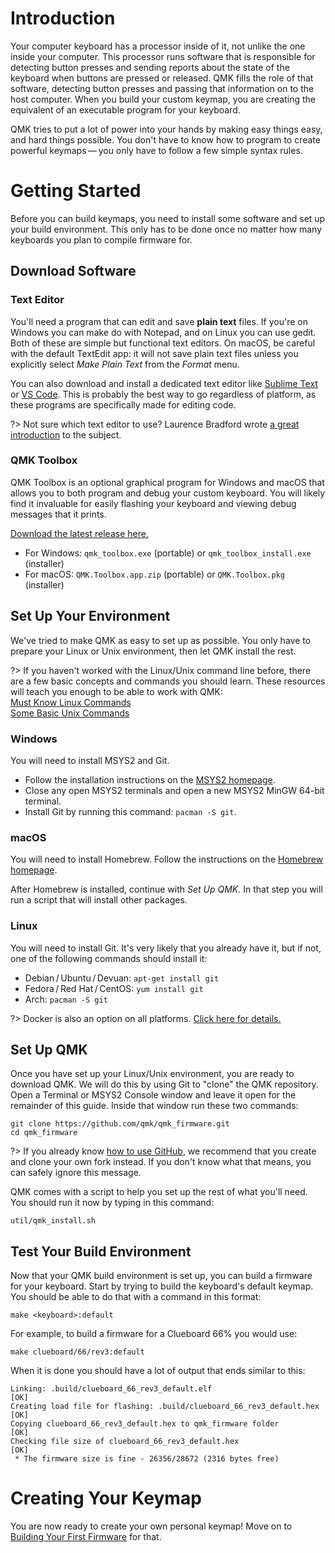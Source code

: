 # Introduction

Your computer keyboard has a processor inside of it, not unlike the one inside your computer. This processor runs software that is responsible for detecting button presses and sending reports about the state of the keyboard when buttons are pressed or released. QMK fills the role of that software, detecting button presses and passing that information on to the host computer. When you build your custom keymap, you are creating the equivalent of an executable program for your keyboard.

QMK tries to put a lot of power into your hands by making easy things easy, and hard things possible. You don't have to know how to program to create powerful keymaps — you only have to follow a few simple syntax rules.

# Getting Started

Before you can build keymaps, you need to install some software and set up your build environment. This only has to be done once no matter how many keyboards you plan to compile firmware for.

## Download Software

### Text Editor

You'll need a program that can edit and save **plain text** files. If you're on Windows you can make do with Notepad, and on Linux you can use gedit. Both of these are simple but functional text editors. On macOS, be careful with the default TextEdit app: it will not save plain text files unless you explicitly select _Make Plain Text_ from the _Format_ menu.

You can also download and install a dedicated text editor like [Sublime Text](https://www.sublimetext.com/) or [VS Code](https://code.visualstudio.com/). This is probably the best way to go regardless of platform, as these programs are specifically made for editing code.

?> Not sure which text editor to use? Laurence Bradford wrote [a great introduction](https://learntocodewith.me/programming/basics/text-editors/) to the subject.

### QMK Toolbox

QMK Toolbox is an optional graphical program for Windows and macOS that allows you to both program and debug your custom keyboard. You will likely find it invaluable for easily flashing your keyboard and viewing debug messages that it prints.

[Download the latest release here.](https://github.com/qmk/qmk_toolbox/releases/latest)

* For Windows: `qmk_toolbox.exe` (portable) or `qmk_toolbox_install.exe` (installer)
* For macOS: `QMK.Toolbox.app.zip` (portable) or `QMK.Toolbox.pkg` (installer)

## Set Up Your Environment

We've tried to make QMK as easy to set up as possible. You only have to prepare your Linux or Unix environment, then let QMK install the rest.

?> If you haven't worked with the Linux/Unix command line before, there are a few basic concepts and commands you should learn. These resources will teach you enough to be able to work with QMK:<br>
[Must Know Linux Commands](https://www.guru99.com/must-know-linux-commands.html)<br>
[Some Basic Unix Commands](https://www.tjhsst.edu/~dhyatt/superap/unixcmd.html)

### Windows

You will need to install MSYS2 and Git.

* Follow the installation instructions on the [MSYS2 homepage](http://www.msys2.org).
* Close any open MSYS2 terminals and open a new MSYS2 MinGW 64-bit terminal.
* Install Git by running this command: `pacman -S git`.

### macOS

You will need to install Homebrew. Follow the instructions on the [Homebrew homepage](https://brew.sh).

After Homebrew is installed, continue with _Set Up QMK_. In that step you will run a script that will install other packages.

### Linux

You will need to install Git. It's very likely that you already have it, but if not, one of the following commands should install it:

* Debian / Ubuntu / Devuan: `apt-get install git`
* Fedora / Red Hat / CentOS: `yum install git`
* Arch: `pacman -S git`

?> Docker is also an option on all platforms. [Click here for details.](getting_started_build_tools.md#docker)

## Set Up QMK

Once you have set up your Linux/Unix environment, you are ready to download QMK. We will do this by using Git to "clone" the QMK repository. Open a Terminal or MSYS2 Console window and leave it open for the remainder of this guide. Inside that window run these two commands:

    git clone https://github.com/qmk/qmk_firmware.git
    cd qmk_firmware

?> If you already know [how to use GitHub](getting_started_github.md), we recommend that you create and clone your own fork instead. If you don't know what that means, you can safely ignore this message.

QMK comes with a script to help you set up the rest of what you'll need. You should run it now by typing in this command:

    util/qmk_install.sh

## Test Your Build Environment

Now that your QMK build environment is set up, you can build a firmware for your keyboard. Start by trying to build the keyboard's default keymap. You should be able to do that with a command in this format:

    make <keyboard>:default

For example, to build a firmware for a Clueboard 66% you would use:

    make clueboard/66/rev3:default

When it is done you should have a lot of output that ends similar to this:

```
Linking: .build/clueboard_66_rev3_default.elf                                                       [OK]
Creating load file for flashing: .build/clueboard_66_rev3_default.hex                               [OK]
Copying clueboard_66_rev3_default.hex to qmk_firmware folder                                        [OK]
Checking file size of clueboard_66_rev3_default.hex                                                 [OK]
 * The firmware size is fine - 26356/28672 (2316 bytes free)
```

# Creating Your Keymap

You are now ready to create your own personal keymap! Move on to [Building Your First Firmware](newbs_building_firmware.md) for that.
